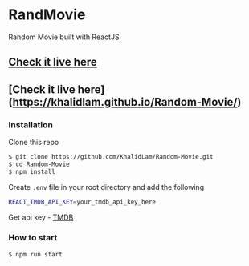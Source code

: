 # RandMovie 
Random Movie built with ReactJS

## [Check it live here](https://khalidlam.github.io/Random-Movie/)

## [Check it live here] (https://khalidlam.github.io/Random-Movie/)


### Installation

Clone this repo

```sh
$ git clone https://github.com/KhalidLam/Random-Movie.git
$ cd Random-Movie
$ npm install
```

Create `.env` file in your root directory and add the following

```sh
REACT_TMDB_API_KEY=your_tmdb_api_key_here
```
Get api key -
[TMDB](https://www.themoviedb.org/) 

### How to start
```sh
$ npm run start
```
